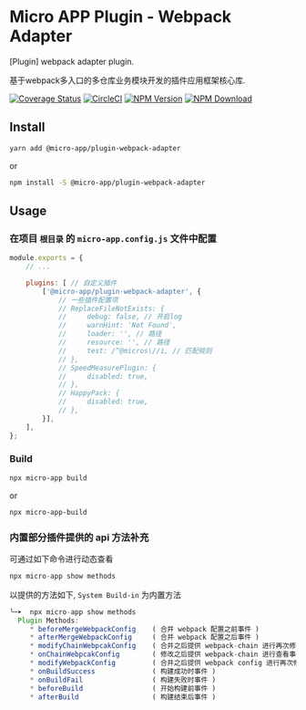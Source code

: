 # Micro APP Plugin - Webpack Adapter

[Plugin] webpack adapter plugin.

基于webpack多入口的多仓库业务模块开发的插件应用框架核心库.

[![Coverage Status][Coverage-img]][Coverage-url]
[![CircleCI][CircleCI-img]][CircleCI-url]
[![NPM Version][npm-img]][npm-url]
[![NPM Download][download-img]][download-url]

[Coverage-img]: https://coveralls.io/repos/github/MicrosApp/MicroApp-Plugin-Webpack-Adapter/badge.svg?branch=master
[Coverage-url]: https://coveralls.io/github/MicrosApp/MicroApp-Plugin-Webpack-Adapter?branch=master
[CircleCI-img]: https://circleci.com/gh/MicrosApp/MicroApp-Plugin-Webpack-Adapter/tree/master.svg?style=svg
[CircleCI-url]: https://circleci.com/gh/MicrosApp/MicroApp-Plugin-Webpack-Adapter/tree/master
[npm-img]: https://img.shields.io/npm/v/@micro-app/plugin-webpack-adapter.svg?style=flat-square
[npm-url]: https://npmjs.org/package/@micro-app/plugin-webpack-adapter
[download-img]: https://img.shields.io/npm/dm/@micro-app/plugin-webpack-adapter.svg?style=flat-square
[download-url]: https://npmjs.org/package/@micro-app/plugin-webpack-adapter

## Install

```sh
yarn add @micro-app/plugin-webpack-adapter
```

or

```sh
npm install -S @micro-app/plugin-webpack-adapter
```

## Usage

### 在项目 `根目录` 的 `micro-app.config.js` 文件中配置

```js
module.exports = {
    // ...

    plugins: [ // 自定义插件
        ['@micro-app/plugin-webpack-adapter', {
            // 一些插件配置项
            // ReplaceFileNotExists: {
            //     debug: false, // 开启log
            //     warnHint: 'Not Found',
            //     loader: '', // 路径
            //     resource: '', // 路径
            //     test: /^@micros\//i, // 匹配规则
            // },
            // SpeedMeasurePlugin: {
            //     disabled: true,
            // },
            // HappyPack: {
            //     disabled: true,
            // },
        }],
    ],
};
```

### Build

```sh
npx micro-app build
```

or

```sh
npx micro-app-build
```


### 内置部分插件提供的 api 方法补充

可通过如下命令进行动态查看

```js
npx micro-app show methods
```

以提供的方法如下, `System Build-in` 为内置方法

```js
╰─➤  npx micro-app show methods
  Plugin Methods:
     * beforeMergeWebpackConfig    ( 合并 webpack 配置之前事件 )
     * afterMergeWebpackConfig     ( 合并 webpack 配置之后事件 )
     * modifyChainWebpcakConfig    ( 合并之后提供 webpack-chain 进行再次修改事件 )
     * onChainWebpcakConfig        ( 修改之后提供 webpack-chain 进行查看事件 )
     * modifyWebpackConfig         ( 合并之后提供 webpack config 进行再次修改事件 )
     * onBuildSuccess              ( 构建成功时事件 )
     * onBuildFail                 ( 构建失败时事件 )
     * beforeBuild                 ( 开始构建前事件 )
     * afterBuild                  ( 构建结束后事件 )
```
